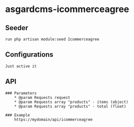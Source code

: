 # asgardcms-icommerceagree

## Seeder

    run php artisan module:seed Icommerceagree

## Configurations

    Just active it

## API

    ### Parameters
        * @param Requests request
        * @param Requests array "products" - items (object) 
        * @param Requests array "products" - total (float)

    ### Example
        https://mydomain/api/icommerceagree
    
    